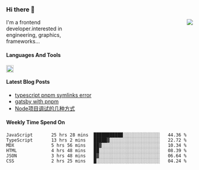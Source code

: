 <!--
**zhaohuanyuu/zhaohuanyuu** is a ✨ _special_ ✨ repository because its `README.md` (this file) appears on your GitHub profile.
-->

### Hi there 👋

<picture>
  <source media="(prefers-color-scheme: dark)" srcset="https://github-readme-stats.vercel.app/api?username=zhaohuanyuu&count_private=true&show_icons=true&theme=city_lights">
  <img align="right" src="https://github-readme-stats.vercel.app/api?username=zhaohuanyuu&count_private=true&show_icons=true">
</picture>

<p style="width:45%">I'm a frontend developer.interested in engineering, graphics, frameworks...</p>

#### Languages And Tools

<img align="left" height="20" src="https://skillicons.dev/icons?i=js,ts,nodejs,react,vue,gatsby,materialui,graphql,nestjs,electron,flutter" />

</br>

#### Latest Blog Posts
<!-- BLOG-POST-LIST:START -->
- [typescript pnpm symlinks error](https://zhy.gatsbyjs.io/blog/ts-pnpm)
- [gatsby with pnpm](https://zhy.gatsbyjs.io/blog/gatsby-pnpm)
- [Node项目调试的几种方式](https://zhy.gatsbyjs.io/blog/node-debug)
<!-- BLOG-POST-LIST:END -->

#### Weekly Time Spend On
<!--START_SECTION:waka-->

```text
JavaScript       25 hrs 28 mins  ███████████░░░░░░░░░░░░░░   44.36 %
TypeScript       13 hrs 2 mins   █████▓░░░░░░░░░░░░░░░░░░░   22.72 %
MDX              5 hrs 56 mins   ██▓░░░░░░░░░░░░░░░░░░░░░░   10.34 %
HTML             4 hrs 48 mins   ██░░░░░░░░░░░░░░░░░░░░░░░   08.39 %
JSON             3 hrs 48 mins   █▓░░░░░░░░░░░░░░░░░░░░░░░   06.64 %
CSS              2 hrs 25 mins   █░░░░░░░░░░░░░░░░░░░░░░░░   04.24 %
```

<!--END_SECTION:waka-->
